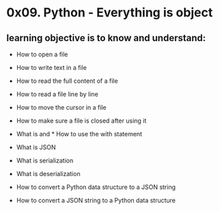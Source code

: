 # 0x09. Python - Everything is object

## learning objective is to know and understand:


* How to open a file

* How to write text in a file

* How to read the full content of a file

* How to read a file line by line

* How to move the cursor in a file

* How to make sure a file is closed after using it

* What is and * How to use the with statement

* What is JSON

* What is serialization

* What is deserialization

* How to convert a Python data structure to a JSON string

* How to convert a JSON string to a Python data structure

